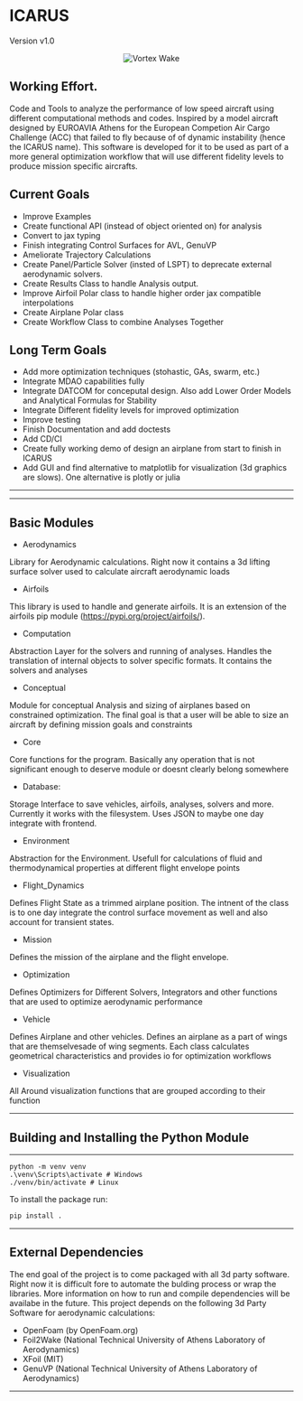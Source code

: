 # ICARUS
Version v1.0
<p align="center">
  <img src="https://github.com/user-attachments/assets/5bbbd72c-0046-4b50-85b0-facba5348f80" alt="Vortex Wake">
</p>

## Working Effort.
Code and Tools to analyze the performance of low speed aircraft using different computational methods and codes. Inspired by a model aircraft designed by EUROAVIA Athens for the European Competion Air Cargo Challenge (ACC) that failed to fly because of of dynamic instability (hence the ICARUS name). This software is developed for it to be used as part of a more general optimization workflow that will use different fidelity levels to produce mission specific aircrafts.

## Current Goals

- Improve Examples
- Create functional API (instead of object oriented on) for analysis
- Convert to jax typing
- Finish integrating Control Surfaces for AVL, GenuVP
- Ameliorate Trajectory Calculations
- Create Panel/Particle Solver (insted of LSPT) to deprecate external aerodynamic solvers.
- Create Results Class to handle Analysis output.
- Improve Airfoil Polar class to handle higher order jax compatible interpolations
- Create Airplane Polar class
- Create Workflow Class to combine Analyses Together

## Long Term Goals
- Add more optimization techniques (stohastic, GAs, swarm, etc.)
- Integrate MDAO capabilities fully
- Integrate DATCOM for conceputal design. Also add Lower Order Models and Analytical Formulas for Stability
- Integrate Different fidelity levels for improved optimization
- Improve testing
- Finish Documentation and add doctests
- Add CD/CI
- Create fully working demo of design an airplane from start to finish in ICARUS
- Add GUI and find alternative to matplotlib for visualization (3d graphics are slows). One alternative is plotly or julia

---



---

## Basic Modules

- Aerodynamics

Library for Aerodynamic calculations. Right now it contains a 3d lifting surface solver used to calculate aircraft aerodynamic loads

- Airfoils

This library is used to handle and generate airfoils. It is an extension of the airfoils pip module (https://pypi.org/project/airfoils/).

- Computation

Abstraction Layer for the solvers and running of analyses. Handles the translation of internal objects to solver specific formats. It contains the solvers and analyses

- Conceptual

Module for conceptual Analysis and sizing of airplanes based on constrained optimization. The final goal is that a user will be able to size an aircraft by defining mission goals and constraints

- Core

Core functions for the program. Basically any operation that is not significant enough to deserve module or doesnt clearly belong somewhere

- Database:

Storage Interface to save vehicles, airfoils, analyses, solvers and more. Currently it works with the filesystem. Uses JSON to maybe one day integrate with frontend.

- Environment

Abstraction for the Environment. Usefull for calculations of fluid and thermodynamical properties at different flight envelope points

- Flight_Dynamics

Defines Flight State as a trimmed airplane position. The intnent of the class is to one day integrate the control surface movement as well and also account for transient states.

- Mission

Defines the mission of the airplane and the flight envelope.

- Optimization

Defines Optimizers for Different Solvers, Integrators and other functions that are used to optimize aerodynamic performance

- Vehicle

Defines Airplane and other vehicles. Defines an airplane as a part of wings that are themselvesade of wing segments. Each class calculates geometrical characteristics and provides io for optimization workflows


- Visualization

All Around visualization functions that are grouped according to their function


---

## Building and Installing the Python Module
-----------------------------------------
```
python -m venv venv
.\venv\Scripts\activate # Windows
./venv/bin/activate # Linux
```

To install the package run:
```bash
pip install .
```
---

## External Dependencies
The end goal of the project is to come packaged with all 3d party software. Right now it is difficult fore to automate the bulding process or wrap the libraries.
More information on how to run and compile dependencies will be availabe in the future. This project depends on the following 3d Party Software for aerodynamic calculations:

- OpenFoam (by OpenFoam.org)
- Foil2Wake (National Technical University of Athens Laboratory of Aerodynamics)
- XFoil (MIT)
- GenuVP (National Technical University of Athens Laboratory of Aerodynamics)

---
